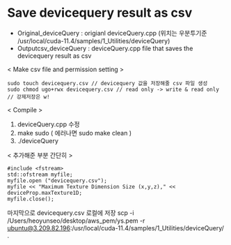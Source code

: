 # Save devicequery result as csv

- Original_deviceQuery : origianl deviceQuery.cpp (위치는 우분투기준 /usr/local/cuda-11.4/samples/1_Utilities/deviceQuery)
- Outputcsv_deviceQuery : deviceQuery.cpp file that saves the devicequery result as csv


< Make csv file and permission setting >
  
```
sudo touch devicequery.csv // devicequery 값을 저장해줄 csv 파일 생성
sudo chmod ugo+rwx devicequery.csv // read only -> write & read only
// 강제저장은 w!
``` 


< Compile >

1. deviceQuery.cpp 수정
2. make sudo ( 에러나면 sudo make clean )
3. ./deviceQuery


< 추가해준 부분 간단히 >

```
#include <fstream> 
std::ofstream myfile;
myfile.open ("devicequery.csv");
myfile << "Maximum Texture Dimension Size (x,y,z)," << deviceProp.maxTexture1D;
myfile.close();
```

마지막으로 devicequery.csv 로컬에 저장
scp -i /Users/heoyunseo/desktop/aws_pem/ys.pem -r ubuntu@3.209.82.196:/usr/local/cuda-11.4/samples/1_Utilities/deviceQuery/ .
  
  
  
